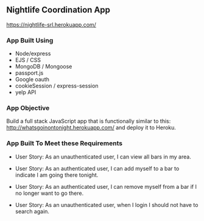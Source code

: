 ## Nightlife Coordination App
https://nightlife-srl.herokuapp.com/

### App Built Using

- Node/express
- EJS / CSS
- MongoDB / Mongoose
- passport.js
- Google oauth
- cookieSession / express-session
- yelp API

### App Objective
Build a full stack JavaScript app that is functionally similar to this: http://whatsgoinontonight.herokuapp.com/ and deploy it to Heroku.

### App Built To Meet these Requirements

- User Story: As an unauthenticated user, I can view all bars in my area.

- User Story: As an authenticated user, I can add myself to a bar to indicate I am going there tonight.

- User Story: As an authenticated user, I can remove myself from a bar if I no longer want to go there.

- User Story: As an unauthenticated user, when I login I should not have to search again.

